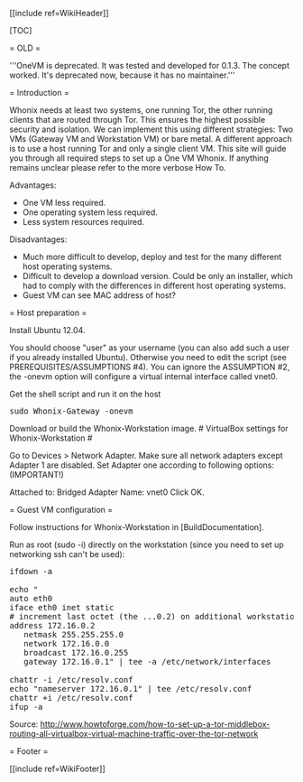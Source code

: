 [[include ref=WikiHeader]]

[TOC]

= OLD =

'''OneVM is deprecated. It was tested and developed for 0.1.3. The concept worked. It's deprecated now, because it has no maintainer.'''

= Introduction =

Whonix needs at least two systems, one running Tor, the other running clients that are routed through Tor. This ensures the highest possible security and isolation. We can implement this using different strategies: Two VMs (Gateway VM and Workstation VM) or bare metal. A different approach is to use a host running Tor and only a single client VM. This site will guide you through all required steps to set up a One VM Whonix. If anything remains unclear please refer to the more verbose How To.

Advantages:

* One VM less required.
* One operating system less required.
* Less system resources required.

Disadvantages:

* Much more difficult to develop, deploy and test for the many different host operating systems.
* Difficult to develop a download version. Could be only an installer, which had to comply with the differences in different host operating systems.
* Guest VM can see MAC address of host?

= Host preparation =

Install Ubuntu 12.04.

You should choose &quot;user&quot; as your username (you can also add such a user if you already installed Ubuntu). Otherwise you need to edit the script (see PREREQUISITES/ASSUMPTIONS #4). You can ignore the ASSUMPTION #2, the -onevm option will configure a virtual internal interface called vnet0.

Get the shell script and run it on the host

<pre>sudo Whonix-Gateway -onevm</pre>
Download or build the Whonix-Workstation image. # VirtualBox settings for Whonix-Workstation #

Go to Devices &gt; Network Adapter. Make sure all network adapters except Adapter 1 are disabled. Set Adapter one according to following options: (IMPORTANT!)

Attached to: Bridged Adapter Name: vnet0 Click OK.

= Guest VM configuration =

Follow instructions for Whonix-Workstation in [BuildDocumentation].

Run as root (sudo -i) directly on the workstation (since you need to set up networking ssh can't be used):

<pre>ifdown -a

echo &quot;
auto eth0
iface eth0 inet static
# increment last octet (the ...0.2) on additional workstations
address 172.16.0.2
   netmask 255.255.255.0
   network 172.16.0.0
   broadcast 172.16.0.255
   gateway 172.16.0.1&quot; | tee -a /etc/network/interfaces

chattr -i /etc/resolv.conf
echo &quot;nameserver 172.16.0.1&quot; | tee /etc/resolv.conf
chattr +i /etc/resolv.conf
ifup -a</pre>
Source: http://www.howtoforge.com/how-to-set-up-a-tor-middlebox-routing-all-virtualbox-virtual-machine-traffic-over-the-tor-network

= Footer =

[[include ref=WikiFooter]]

